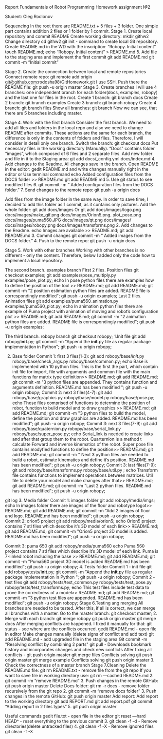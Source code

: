 Report Fundamentals of Robot Programming Homework assignment №2

Student: Oleg Rodionov

Sequencing In the root there are README.txt + 5 files + 3 folder. One
simple part contains addition 2 files or 1 folder by 1 commit. Stage 1.
Create local repository and commit README Create working directory:
mkdir githw2 Change directory cd githw2 git init - command to create
local Git repository. Create README.md in the WD with the inscription:
“Robopy. Initial content” touch README.md; echo “Robopy. Initial
content” \> README.md 5. Add file to the staging area and implement the
first commit git add README.md git commit -m “Initial commit”

Stage 2. Create the connection between local and remote repositories
Connect remote repo: git remote add origin
git@github.com:rodosha98/GitHomework.git I use SSH. Push there the
README file: git push -u origin master Stage 3. Create branches I will
use 4 branches: one independent branch for each folder(docs, examples,
robopy) and the last one for files in the root. Create 1 branch: git
branch docs Create 2 branch: git branch examples Create 3 branch: git
branch robopy Create 4 branch: git branch files Show all branches: git
branch Now we can see, that there are 5 branches including master.

Stage 4. Work with the first branch Consider the first branch. We need
to add all files and folders in the local repo and also we need to
change README after commits. These actions are the same for each branch,
the difference is only in the contents of folders and files. Therefore,
I will consider in detail only one branch. Switch the branch: git
checkout docs Put necessary files in the working directory (Manually).
“Docs" contains folder “images”, which composed of 6 files and 2
separate files. Add new folder and file in it to the Staging area: git
add docs/\_config.yml docs/index.md 4. Add changes to the Readme. All
changes save in the branch. Open README in the editor: gedit README.md
and write changes manually right in the editor or Use terminal command
echo Added configuration files from the DOCS folder \>\> README.md git
add README.md 5. Use git status to see modified files 6. git commit -m “
Added configuration files from the DOCS folder.” 7. Send changes to the
remote repo: git push -u origin docs

Add files from the image folder in the same way. In order to save time,
I decided to add this folder as 1 commit, as it contains only pictures.
Add the whole folder: git add docs/images Or git add
docs/images/logo.png docs/images/make\_gif.png docs/images/Orion5.png.
plot\_pose.png docs/images/puma560.JPG docs/images/qt.png docs/images/
docs/images/robopy.png docs/images/transforms.png 2. Add changes to the
Readme. echo Images are available \>\> README.md; git add README.md 3.
Commit changes git commit -m “ Added images from the DOCS folder.” 4.
Push to the remote repo: git push -u origin docs

Stage 5. Work with other branches Working with other branches is no
different - only the content. Therefore, below I added only the code how
to implement a local repository.

The second branch. examples branch First 2 files. Position files git
checkout examples; git add examples/pose\_multiply.py
examples/pose\_plot.py; echo In pose python files there are examples how
to define the position of the tool \>\> README.md; git add README.md;
git commit -m "2 position estimation python files are added. README file
is correspondingly modified"; git push -u origin examples; Last 2 files.
Animation files git add examples/puma560\_animation.py
examples/puma560\_plot.py; echo In animation python files there are
example of Puma project with animation of moving and robot’s
configuration plot \>\> README.md; git add README.md; git commit -m "2
animation python files are added. README file is correspondingly
modified"; git push -u origin examples;

The third branch. robopy branch git checkout robopy; 1.Init file git add
robopy/**init**.py; git commit -m "Append the **init**.py file as
regular package implementation in Python"; git push -u origin robopy;

2.  Base folder Commit 1: first 3 files(1-3): git add
    robopy/base/*init*.py robopy/base/check\_args.py
    robopy/base/common.py; echo Base is implemented with 10 python
    files. This is the first the part, which contain init file for
    import, file with arguments and common file with the main functions
    for matrix type definition\>\> README.md; git add README.md; git
    commit -m "3 python files are appended. They contains function and
    arguments definition. README.md has been modified "; git push -u
    origin robopy; Commit 2: next 3 files(4-7): git add
    robopy/base/graphics.py robopy/base/model.py robopy/base/pose.py;
    echo Those files comprised of functions to determine the position of
    robot, function to build model and to draw graphics \>\> README.md;
    git add README.md; git commit -m "3 python files to build the model,
    define the position and draw graphics are added. README.md has been
    modified"; git push -u origin robopy; Commit 3: next 3 files(7-9):
    git add robopy/base/quaternion.py robopy/base/serial\_link.py
    robopy/base/super\_pose.py; echo Serial\_link is needed to create
    links and after that group them to the robot. Quarternion is a
    method t calculate Forward and inverse kinematics of the robot.
    Super pose file contains modyfied functions to define the
    position\>\> README.md; git add README.md; git commit -m " Next 3
    python files are needed to build a robot, estimate kinematics and
    define it’s position. README.md has been modified"; git push -u
    origin robopy; Commit 3: last files(7-9): git add
    robopy/base/transforms.py robopy/base/util.py ; echo Transform file
    contains functions to implement operations between matrices. Util
    file to delete your model and make changes after that\>\> README.md;
    git add README.md; git commit -m "Last 2 python files. README.md has
    been modified"; git push -u origin robopy;

git log 3. Media folder Commit 1: images folder git add
robopy/media/imgs; echo In images folder there are images of the floor
and robotype logot\>\> README.md; git add README.md; git commit -m "Add
2 images of floor and logo. README.md has been modified"; git push -u
origin robopy; Commit 2: orion5 project git add robopy/media/orion5;
echo Orion5 project contains 7 stl files which describe it’s 3D model of
each link\>\> README.md; git add README.md; git commit -m "Orion5
project 3D model is added. README.md has been modified"; git push -u
origin robopy;

Commit 3: puma 650 git add robopy/media/puma560 echo Puma 560 project
contains 7 stl files which describe it’s 3D model of each link. Puma is
7-linked robot including the base \>\> README.md; git add README.md; git
commit -m "Puma560 project 3D model is added README.md has been
modified"; git push -u origin robopy; 4. Tests folder Commit 1 - init
file git add robopy/tests/**init**.py; git commit -m "Append the
**init**.py file as regular package implementation in Python "; git push
-u origin robopy; Commit 2 - test files git add
robopy/tests/test\_common.py robopy/tests/test\_pose.py
robopy/tests/test\_transforms.py; echo This test files include test data
to prove the correctness of a model\>\> README.md; git add README.md;
git commit -m "3 python test files are appended. README.md has been
modified"; git push -u origin robopy; Stage 6.Testing ang merging All
branches are needed to be tested. After this, if all is correct, we can
merge all branches with a master. Go to the master branch: git checkout
master; 2. Merge with each branch: git merge robopy git push origin
master git merge docs After merging conflicts are happened. I fixed it
manually for that: git status - see where are the conflicts occurred.
gedit README.md - open file in editor Make changes manually (delete
signs of conflict and add text) git add README.md - add upgraded file in
the staging area Git commit -m "Resolving conflict by combining 2 parts"
git pull - Downloads bookmark history and incorporates changes and check
new conflicts After fixing all conflicts - git push origin master git
merge files Conflicts solving git push origin master git merge example
Conflicts solving git push origin master 3. Check the correctness of a
master branch Stage 7.Cleaning Delete the README.md file: git rm
README.txt - remove file from the git repo If you want to save file in
working directory use: git rm —cached README.md 2. git commit -m “remove
README.md” 3. Push changes in the remote GitHub: git push origin master
Delete Docs folder: git rm -r docs - remove folder recursively from the
git repo 2. git commit -m “remove docs folder” 3. Push changes in the
remote GitHub: git push origin master Add report: Add report to the
working directory git add REPORT.md git add report.pdf git commit
“Adding report in 2 files types” 5. git push origin master

Useful commands gedit file.txt - open file in the editor git reset —hard
HEAD\^ - reset everything to the previous commit 3. git clean -f -d -
Remove directories(delete untracked files) 4. git clean -f -X - Remove
ignored files git clean -f -X
